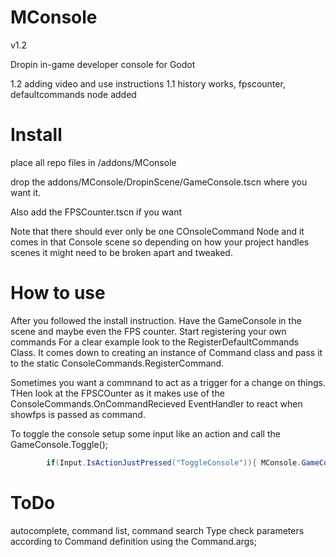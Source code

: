 # MConsole

v1.2

Dropin in-game developer console for Godot


1.2 adding video and use instructions
1.1 history works, fpscounter, defaultcommands node added

# Install

place all repo files in /addons/MConsole

drop the addons/MConsole/DropinScene/GameConsole.tscn where you want it.

Also add the FPSCounter.tscn if you want

Note that there should ever only be one COnsoleCommand Node and it comes in that Console scene so depending on how your project
handles scenes it might need to be broken apart and tweaked.

# How to use

After you followed the install instruction. Have the GameConsole in the scene and maybe even the FPS counter. Start registering your own commands
For a clear example look to the RegisterDefaultCommands Class. It comes down to creating an instance of Command class and pass it to the static ConsoleCommands.RegisterCommand.

Sometimes you want a commnand to act as a trigger for a change on things. THen look at the FPSCOunter as it makes use of the ConsoleCommands.OnCommandRecieved EventHandler to
react when showfps is passed as command.

To toggle the console setup some input like an action and call the GameConsole.Toggle();
```cs
        if(Input.IsActionJustPressed("ToggleConsole")){ MConsole.GameConsole.Toggle(); }
```


# ToDo
autocomplete, command list, command search
Type check parameters according to Command definition using the Command.args;
